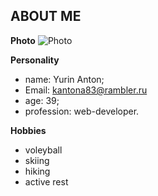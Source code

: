 ## ABOUT ME

__Photo__
![Photo](./img/Антон.jpg)

__Personality__
* name: Yurin Anton;
* Email: kantona83@rambler.ru
* age: 39;
* profession: web-developer.
  
__Hobbies__
* voleyball
* skiing
* hiking
* active rest
